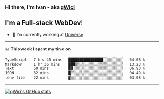 ### Hi there, I'm Ivan - aka [qWici][website]

## I'm a Full-stack WebDev!
- 🔭 I’m currently working at [Universe][universe]

---

📊 **This week I spent my time on**
<!--START_SECTION:waka-->

```txt
TypeScript   7 hrs 45 mins   ████████████████░░░░░░░░░   64.08 %
Markdown     1 hr 36 mins    ███▒░░░░░░░░░░░░░░░░░░░░░   13.23 %
Text         50 mins         █▓░░░░░░░░░░░░░░░░░░░░░░░   06.93 %
JSON         32 mins         █░░░░░░░░░░░░░░░░░░░░░░░░   04.49 %
.env file    22 mins         ▓░░░░░░░░░░░░░░░░░░░░░░░░   03.08 %
```

<!--END_SECTION:waka-->

---

[![qWici's GitHub stats](https://github-readme-stats.vercel.app/api?username=qWici)](https://github.com/qWici/github-readme-stats)

[website]: https://devkucher.com
[twitter]: https://twitter.com/KucherDev
[linkedin]: https://www.linkedin.com/in/ivankucher
[universe]: https://universeapps.limited
